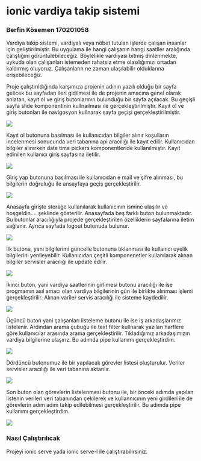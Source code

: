 # ionic vardiya takip sistemi

<h3>Berfin Kösemen 170201058</h3>

   Vardiya takip sistemi, vardiyalı veya nöbet tutulan işlerde çalışan insanlar için geliştirilmiştir. Bu uygulama ile hangi çalışanın hangi saatller aralığında çalıştığını görüntülebileceğiz. Böylelikle vardiyası bitmiş dinlenmekte, uykuda olan çalışanları istemeden rahatsız etme olasılığımızı ortadan kaldırmış oluyoruz. Çalışanların ne zaman ulaşılabilir olduklarına erişebileceğiz.

  Proje çalıştırıldığında karşımıza projenin adının yazılı olduğu bir sayfa gelicek bu sayfadan ileri gidilmesi ile de projenin amacına genel olarak anlatan, kayıt ol ve giriş butonlarının bulunduğu bir sayfa açılacak. Bu geçişli sayfa slide komponentinin kullnaılması ile gerçekleştirilmiştir. Kayıt ol ve giriş butonları ile navigosyon kullnarak sayfa geçişi gerçekleştirilmiştir.

![](https://github.com/berfinkosemen/ionic_vardiya_takip_sistemi/blob/main/1.gif)

   Kayıt ol butonuna basılması ile kullanıcıdan bilgiler alınır koşulların incelenmesi sonucunda veri tabanına api aracılığı ile kayıt edilir. Kullanıcıdan bilgiler alınırken date time pickers komponentleride kullanılmıştır. Kayıt edinilen kullanıcı
giriş sayfasına iletilir.

![](https://github.com/berfinkosemen/ionic_vardiya_takip_sistemi/blob/main/20210120_192616.gif)

   Giriş yap butonuna basılması ile kullanıcıdan e mail ve şifre alınması, bu bilgilerin doğruluğu ile ansayfaya geçiş gerçekleştirilir.

![](https://github.com/berfinkosemen/ionic_vardiya_takip_sistemi/blob/main/20210120_214928.gif)

   Anasayfa girişte storage kullanılarak kullanıcının ismine ulaşılır ve hoşgeldin.... şeklinde gösterilir. Anasayfada beş farklı 
buton bulunmaktadır. Bu butonlar aracılığıyla projede gerçekleştirilen özelliklerin sayfalarına iletim sağlanır. Ayrıca sayfada logout 
butonuda bulunur.

![](https://github.com/berfinkosemen/ionic_vardiya_takip_sistemi/blob/main/20210120_215030.gif)

   İlk butona, yani bilgilerimi güncelle butonuna tıklanması ile kullanıcı uyelik bilgilerini yenileyebilir. Kullanıcıdan çeşitli komponenetler kullanılarak alınan bilgiler
servisler aracılığı ile update edilir.

  ![](https://github.com/berfinkosemen/ionic_vardiya_takip_sistemi/blob/main/20210120_215121.gif)
  
   İkinci buton, yani vardiya saatlerinin girlimesi butonu aracılığı ile ise progmamın asıl amacı olan vardiya bilgilerinin gün ile birlikte alınması işlemi gerçekleştirilir. 
Alınan variler servis aracılığı ile sisteme kaydedilir.
 
  ![](https://github.com/berfinkosemen/ionic_vardiya_takip_sistemi/blob/main/20210120_215146.gif)
  
  Üçüncü buton yani çalışanları listeleme butonu ile ise iş arkadaşlarımız listelenir. Ardından arama çubuğu ile text filter kullnarak yazılan harflere göre kullanıcılar arasında arama gerçekleştirilir. Tıkladığımız arkadaşımızın vardiya bilgilerine ulaşırız. Bu adımda pipe kullanımı gerçekleştirdim.
 
 ![](https://github.com/berfinkosemen/ionic_vardiya_takip_sistemi/blob/main/20210120_215220.gif)
 
 Dördüncü butonumuz ile bir yapılacak görevler listesi oluşturulur. Veriler servisler aracılığı ile veri tabanına aktarılır.
 
 ![](https://github.com/berfinkosemen/ionic_vardiya_takip_sistemi/blob/main/20210120_215319.gif)
 
 Son buton olan görevlerin listelenmesi butonu ile, bir önceki adımda yapılan listenin verileri veri tabanından çekilerek ve kullannıcının yeni girdileri ile de görevlerin adım adım takip edilebilmesi gerçekleştirilir. Bu adımda pipe kullanımı gerçekleştirdim.
 
 ![](https://github.com/berfinkosemen/ionic_vardiya_takip_sistemi/blob/main/20210120_215403.gif)
 
 
 <h3>Nasıl Çalıştırılıcak</h3>
 Projeyi ionic serve yada ionic serve-l ile çalıştırabilirsiniz.
 
 
 
